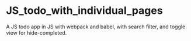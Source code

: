 # JS_todo_with_individual_pages
A JS todo app in JS with webpack and babel, with search filter, and toggle view for hide-completed.
